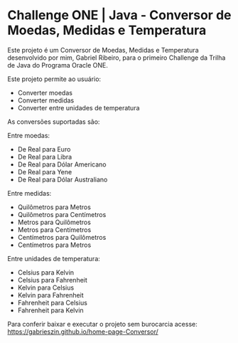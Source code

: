 # Challenge ONE | Java - Conversor de Moedas, Medidas e Temperatura

<p>
Este projeto é um Conversor de Moedas, Medidas e Temperatura desenvolvido por mim, Gabriel Ribeiro, para o primeiro Challenge da Trilha de Java do Programa Oracle ONE.

Este projeto permite ao usuário:
<ul>
  <li>Converter moedas</li>
  <li>Converter medidas</li>
  <li>Converter entre unidades de temperatura</li>
</ul>

As conversões suportadas são:

Entre moedas:
<ul>
  <li>De Real para Euro</li>
  <li>De Real para Libra</li>
  <li>De Real para Dólar Americano</li>
  <li>De Real para Yene</li>
  <li>De Real para Dólar Australiano</li>
</ul>


Entre medidas:
<ul>
  <li>Quilômetros para Metros</li>
  <li>Quilômetros para Centímetros</li>
  <li>Metros para Quilômetros</li>
  <li>Metros para Centímetros</li>
  <li>Centímetros para Quilômetros</li>
  <li>Centímetros para Metros</li>
</ul>

Entre unidades de temperatura:
<ul>
  <li>Celsius para Kelvin</li>
  <li>Celsius para Fahrenheit</li>
  <li>Kelvin para Celsius</li>
  <li>Kelvin para Fahrenheit</li>
  <li>Fahrenheit para Celsius</li>
  <li>Fahrenheit para Kelvin</li>
</ul>

Para conferir baixar e executar o projeto sem burocarcia
acesse: <a href='https://gabriersdev.github.io/home-page-Conversor/' target='blank'>https://gabrieszin.github.io/home-page-Conversor/ </a>
<p>

